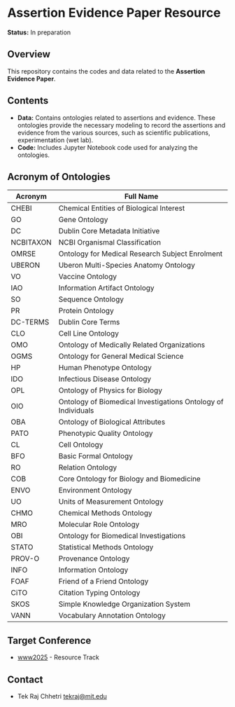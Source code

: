 # Assertion Evidence Paper Resource

**Status:** In preparation

## Overview

This repository contains the codes and data related to the **Assertion Evidence Paper**.
## Contents

- **Data:** Contains ontologies related to assertions and evidence. These ontologies provide the necessary modeling to record the assertions and evidence from the various sources, such as scientific publications, experimentation (wet lab).
- **Code:** Includes Jupyter Notebook code used for analyzing the ontologies.

## Acronym of Ontologies
| Acronym    | Full Name                                      |
|------------|----------------------------------------------- |
| CHEBI      | Chemical Entities of Biological Interest       |
| GO         | Gene Ontology                                  |
| DC         | Dublin Core Metadata Initiative                |
| NCBITAXON  | NCBI Organismal Classification                 |
| OMRSE      | Ontology for Medical Research Subject Enrolment|
| UBERON     | Uberon Multi-Species Anatomy Ontology          |
| VO         | Vaccine Ontology                               |
| IAO        | Information Artifact Ontology                  |
| SO         | Sequence Ontology                              |
| PR         | Protein Ontology                               |
| DC-TERMS   | Dublin Core Terms                              |
| CLO        | Cell Line Ontology                             |
| OMO        | Ontology of Medically Related Organizations    |
| OGMS       | Ontology for General Medical Science           |
| HP         | Human Phenotype Ontology                       |
| IDO        | Infectious Disease Ontology                   |
| OPL        | Ontology of Physics for Biology                |
| OIO        | Ontology of Biomedical Investigations Ontology of Individuals |
| OBA        | Ontology of Biological Attributes              |
| PATO       | Phenotypic Quality Ontology                    |
| CL         | Cell Ontology                                  |
| BFO        | Basic Formal Ontology                          |
| RO         | Relation Ontology                              |
| COB        | Core Ontology for Biology and Biomedicine      |
| ENVO       | Environment Ontology                           |
| UO         | Units of Measurement Ontology                  |
| CHMO       | Chemical Methods Ontology                      |
| MRO        | Molecular Role Ontology                        |
| OBI        | Ontology for Biomedical Investigations         |
| STATO      | Statistical Methods Ontology                   |
| PROV-O     | Provenance Ontology                            |
| INFO       | Information Ontology                           |
| FOAF       | Friend of a Friend Ontology                    |
| CiTO       | Citation Typing Ontology                       |
| SKOS       | Simple Knowledge Organization System           |
| VANN       | Vocabulary Annotation Ontology                 |



## Target Conference
- [www2025](https://www2025.thewebconf.org/) - Resource Track

## Contact
- Tek Raj Chhetri <tekraj@mit.edu>